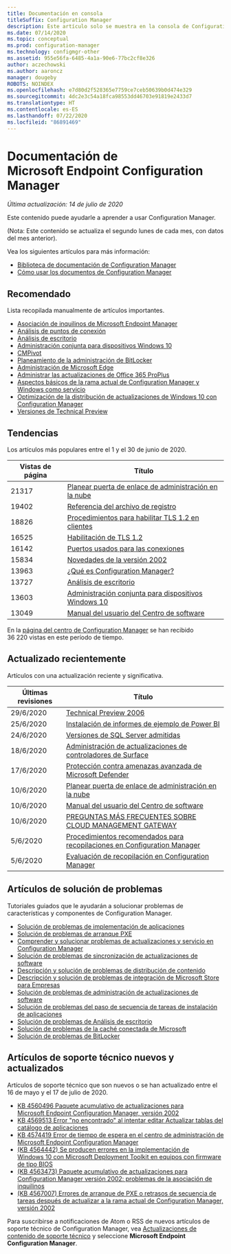 ```yaml
---
title: Documentación en consola
titleSuffix: Configuration Manager
description: Este artículo solo se muestra en la consola de Configuration Manager.
ms.date: 07/14/2020
ms.topic: conceptual
ms.prod: configuration-manager
ms.technology: configmgr-other
ms.assetid: 955e56fa-6485-4a1a-90e6-77bc2cf8e326
author: aczechowski
ms.author: aaroncz
manager: dougeby
ROBOTS: NOINDEX
ms.openlocfilehash: e7d80d2f528365e7759ce7ceb50639b0d474e329
ms.sourcegitcommit: 4dc2e3c54a18fca98553dd46703e91819e2433d7
ms.translationtype: HT
ms.contentlocale: es-ES
ms.lasthandoff: 07/22/2020
ms.locfileid: "86891469"
---
```

<!-- 
- Feature 1357546
- This page displays in-console, under the Community workspace, Documentation node. 
- Don't use any relative links; must be full https://docs.microsoft.com and language neutral
- Process: https://microsoft.sharepoint.com/teams/ConfigMgr/Documents/ContentPub/Data%20collection%20process%20for%20Feature%201357546%20In-console%20documentation.docx?web=1
-->

# <a name="microsoft-endpoint-configuration-manager-documentation"></a>Documentación de Microsoft Endpoint Configuration Manager

*Última actualización: 14 de julio de 2020*

Este contenido puede ayudarle a aprender a usar Configuration Manager.

(Nota: Este contenido se actualiza el segundo lunes de cada mes, con datos del mes anterior).

Vea los siguientes artículos para más información:

- [Biblioteca de documentación de Configuration Manager](https://docs.microsoft.com/mem/configmgr)  
- [Cómo usar los documentos de Configuration Manager](https://docs.microsoft.com/mem/configmgr/core/understand/use-docs)

## <a name="recommended"></a>Recomendado

Lista recopilada manualmente de artículos importantes.

- [Asociación de inquilinos de Microsoft Endpoint Manager](https://docs.microsoft.com/mem/configmgr/tenant-attach/)
- [Análisis de puntos de conexión](https://docs.microsoft.com/mem/analytics/)
- [Análisis de escritorio](https://docs.microsoft.com/mem/configmgr/desktop-analytics/)
- [Administración conjunta para dispositivos Windows 10](https://docs.microsoft.com/mem/configmgr/comanage/)  
- [CMPivot](https://docs.microsoft.com/mem/configmgr/core/servers/manage/cmpivot)  
- [Planeamiento de la administración de BitLocker](https://docs.microsoft.com/mem/configmgr/protect/plan-design/bitlocker-management)  
- [Administración de Microsoft Edge](https://docs.microsoft.com/mem/configmgr/apps/deploy-use/deploy-edge)  
- [Administrar las actualizaciones de Office 365 ProPlus](https://docs.microsoft.com/mem/configmgr/sum/deploy-use/manage-office-365-proplus-updates)  
- [Aspectos básicos de la rama actual de Configuration Manager y Windows como servicio](https://docs.microsoft.com/mem/configmgr/core/understand/configuration-manager-and-windows-as-service)
- [Optimización de la distribución de actualizaciones de Windows 10 con Configuration Manager](https://docs.microsoft.com/mem/configmgr/sum/deploy-use/optimize-windows-10-update-delivery)
- [Versiones de Technical Preview](https://docs.microsoft.com/mem/configmgr/core/get-started/technical-preview)

## <a name="trending"></a>Tendencias

Los artículos más populares entre el 1 y el 30 de junio de 2020.

| Vistas de página | Título |
|------------|-------|
| 21317 | [Planear puerta de enlace de administración en la nube](https://docs.microsoft.com/mem/configmgr/core/clients/manage/cmg/plan-cloud-management-gateway) |
| 19402 | [Referencia del archivo de registro](https://docs.microsoft.com/mem/configmgr/core/plan-design/hierarchy/log-files) |
| 18826 | [Procedimientos para habilitar TLS 1.2 en clientes](https://docs.microsoft.com/mem/configmgr/core/plan-design/security/enable-tls-1-2-client) |
| 16525 | [Habilitación de TLS 1.2](https://docs.microsoft.com/mem/configmgr/core/plan-design/security/enable-tls-1-2) |
| 16142 | [Puertos usados para las conexiones](https://docs.microsoft.com/mem/configmgr/core/plan-design/hierarchy/ports) |
| 15834 | [Novedades de la versión 2002](https://docs.microsoft.com/mem/configmgr/core/plan-design/changes/whats-new-in-version-2002) |
| 13963 | [¿Qué es Configuration Manager?](https://docs.microsoft.com/mem/configmgr/core/understand/introduction) |
| 13727 | [Análisis de escritorio](https://docs.microsoft.com/mem/configmgr/desktop-analytics/overview) |
| 13603 | [Administración conjunta para dispositivos Windows 10](https://docs.microsoft.com/mem/configmgr/comanage/overview) |
| 13049 | [Manual del usuario del Centro de software](https://docs.microsoft.com/mem/configmgr/core/understand/software-center) |

En la [página del centro de Configuration Manager](https://docs.microsoft.com/mem/configmgr/) se han recibido 36 220 vistas en este período de tiempo.

## <a name="recently-updated"></a>Actualizado recientemente

Artículos con una actualización reciente y significativa.

| Últimas revisiones | Título |
|---------------|-------|
| 29/6/2020 | [Technical Preview 2006](https://docs.microsoft.com/mem/configmgr/core/get-started/2020/technical-preview-2006) |
| 25/6/2020 | [Instalación de informes de ejemplo de Power BI](https://docs.microsoft.com/mem/configmgr/core/servers/manage/powerbi-sample-reports) |
| 24/6/2020 | [Versiones de SQL Server admitidas](https://docs.microsoft.com/mem/configmgr/core/plan-design/configs/support-for-sql-server-versions) |
| 18/6/2020 | [Administración de actualizaciones de controladores de Surface](https://docs.microsoft.com/mem/configmgr/sum/deploy-use/surface-drivers) |
| 17/6/2020 | [Protección contra amenazas avanzada de Microsoft Defender](https://docs.microsoft.com/mem/configmgr/protect/deploy-use/defender-advanced-threat-protection) |
| 10/6/2020 | [Planear puerta de enlace de administración en la nube](https://docs.microsoft.com/mem/configmgr/core/clients/manage/cmg/plan-cloud-management-gateway) |
| 10/6/2020 | [Manual del usuario del Centro de software](https://docs.microsoft.com/mem/configmgr/core/understand/software-center) |
| 10/6/2020 | [PREGUNTAS MÁS FRECUENTES SOBRE CLOUD MANAGEMENT GATEWAY](https://docs.microsoft.com/mem/configmgr/core/clients/manage/cmg/cloud-management-gateway-faq) |
| 5/6/2020 | [Procedimientos recomendados para recopilaciones en Configuration Manager](https://docs.microsoft.com/mem/configmgr/core/clients/manage/collections/best-practices-for-collections) |
| 5/6/2020 | [Evaluación de recopilación en Configuration Manager](https://docs.microsoft.com/mem/configmgr/core/clients/manage/collections/collection-evaluation) |

## <a name="troubleshooting-articles"></a>Artículos de solución de problemas

Tutoriales guiados que le ayudarán a solucionar problemas de características y componentes de Configuration Manager.

- [Solución de problemas de implementación de aplicaciones](https://docs.microsoft.com/mem/configmgr/apps/understand/app-deployment-technical-reference)
- [Solución de problemas de arranque PXE](https://support.microsoft.com/help/4468612)
- [Comprender y solucionar problemas de actualizaciones y servicio en Configuration Manager](https://support.microsoft.com/help/4490424)
- [Solución de problemas de sincronización de actualizaciones de software](https://support.microsoft.com/help/10059)
- [Descripción y solución de problemas de distribución de contenido](https://support.microsoft.com/help/4482728)
- [Descripción y solución de problemas de integración de Microsoft Store para Empresas](https://docs.microsoft.com/mem/configmgr/apps/deploy-use/troubleshoot-microsoft-store-for-business-integration)
- [Solución de problemas de administración de actualizaciones de software](https://support.microsoft.com/help/10680)
- [Solución de problemas del paso de secuencia de tareas de instalación de aplicaciones](https://support.microsoft.com/help/18408/)
- [Solución de problemas de Análisis de escritorio](https://docs.microsoft.com/mem/configmgr/desktop-analytics/troubleshooting)
- [Solución de problemas de la caché conectada de Microsoft](https://docs.microsoft.com/mem/configmgr/core/servers/deploy/configure/troubleshoot-microsoft-connected-cache)
- [Solución de problemas de BitLocker](https://docs.microsoft.com/mem/configmgr/protect/tech-ref/bitlocker/troubleshoot)

## <a name="new-and-updated-support-articles"></a>Artículos de soporte técnico nuevos y actualizados

Artículos de soporte técnico que son nuevos o se han actualizado entre el 16 de mayo y el 17 de julio de 2020.

- [KB 4560496 Paquete acumulativo de actualizaciones para Microsoft Endpoint Configuration Manager, versión 2002](https://support.microsoft.com/help/4560496)
- [KB 4569513 Error "no encontrado" al intentar editar Actualizar tablas del catálogo de aplicaciones](https://support.microsoft.com/help/4569513)
- [KB 4574419 Error de tiempo de espera en el centro de administración de Microsoft Endpoint Configuration Manager](https://support.microsoft.com/help/4574416)
- [(KB 4564442) Se producen errores en la implementación de Windows 10 con Microsoft Deployment Toolkit en equipos con firmware de tipo BIOS](https://support.microsoft.com/help/4564442)
- [(KB 4563473) Paquete acumulativo de actualizaciones para Configuration Manager versión 2002: problemas de la asociación de inquilinos](https://support.microsoft.com/help/4563473)
- [(KB 4567007) Errores de arranque de PXE o retrasos de secuencia de tareas después de actualizar a la rama actual de Configuration Manager, versión 2002](https://support.microsoft.com/help/4567007)

Para suscribirse a notificaciones de Atom o RSS de nuevos artículos de soporte técnico de Configuration Manager, vea [Actualizaciones de contenido de soporte técnico](https://support.microsoft.com/help/4089498/) y seleccione **Microsoft Endpoint Configuration Manager**.  
